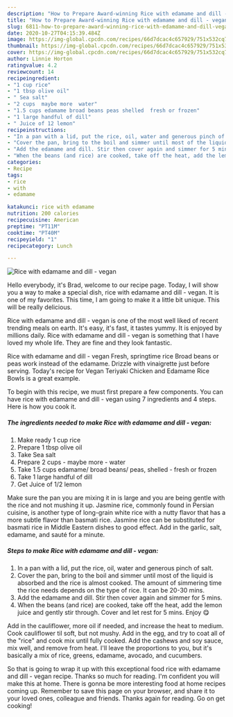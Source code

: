 ```yaml
---
description: "How to Prepare Award-winning Rice with edamame and dill - vegan"
title: "How to Prepare Award-winning Rice with edamame and dill - vegan"
slug: 6811-how-to-prepare-award-winning-rice-with-edamame-and-dill-vegan
date: 2020-10-27T04:15:39.484Z
image: https://img-global.cpcdn.com/recipes/66d7dcac4c657929/751x532cq70/rice-with-edamame-and-dill-vegan-recipe-main-photo.jpg
thumbnail: https://img-global.cpcdn.com/recipes/66d7dcac4c657929/751x532cq70/rice-with-edamame-and-dill-vegan-recipe-main-photo.jpg
cover: https://img-global.cpcdn.com/recipes/66d7dcac4c657929/751x532cq70/rice-with-edamame-and-dill-vegan-recipe-main-photo.jpg
author: Linnie Horton
ratingvalue: 4.2
reviewcount: 14
recipeingredient:
- "1 cup rice"
- "1 tbsp olive oil"
- " Sea salt"
- "2 cups  maybe more  water"
- "1.5 cups edamame broad beans peas shelled  fresh or frozen"
- "1 large handful of dill"
- " Juice of 12 lemon"
recipeinstructions:
- "In a pan with a lid, put the rice, oil, water and generous pinch of salt."
- "Cover the pan, bring to the boil and simmer until most of the liquid is absorbed and the rice is almost cooked. The amount of simmering time the rice needs depends on the type of rice. It can be 20-30 mins."
- "Add the edamame and dill. Stir then cover again and simmer for 5 mins."
- "When the beans (and rice) are cooked, take off the heat, add the lemon juice and gently stir through. Cover and let rest for 5 mins. Enjoy 😋"
categories:
- Recipe
tags:
- rice
- with
- edamame

katakunci: rice with edamame 
nutrition: 200 calories
recipecuisine: American
preptime: "PT11M"
cooktime: "PT40M"
recipeyield: "1"
recipecategory: Lunch

---
```



![Rice with edamame and dill - vegan](https://img-global.cpcdn.com/recipes/66d7dcac4c657929/751x532cq70/rice-with-edamame-and-dill-vegan-recipe-main-photo.jpg)

Hello everybody, it's Brad, welcome to our recipe page. Today, I will show you a way to make a special dish, rice with edamame and dill - vegan. It is one of my favorites. This time, I am going to make it a little bit unique. This will be really delicious.

Rice with edamame and dill - vegan is one of the most well liked of recent trending meals on earth. It's easy, it's fast, it tastes yummy. It is enjoyed by millions daily. Rice with edamame and dill - vegan is something that I have loved my whole life. They are fine and they look fantastic.

Rice with edamame and dill - vegan Fresh, springtime rice Broad beans or peas work instead of the edamame. Drizzle with vinaigrette just before serving. Today&#39;s recipe for Vegan Teriyaki Chicken and Edamame Rice Bowls is a great example.


To begin with this recipe, we must first prepare a few components. You can have rice with edamame and dill - vegan using 7 ingredients and 4 steps. Here is how you cook it.

<!--inarticleads1-->

##### The ingredients needed to make Rice with edamame and dill - vegan:

1. Make ready 1 cup rice
1. Prepare 1 tbsp olive oil
1. Take  Sea salt
1. Prepare 2 cups - maybe more - water
1. Take 1.5 cups edamame/ broad beans/ peas, shelled - fresh or frozen
1. Take 1 large handful of dill
1. Get  Juice of 1/2 lemon


Make sure the pan you are mixing it in is large and you are being gentle with the rice and not mushing it up. Jasmine rice, commonly found in Persian cuisine, is another type of long-grain white rice with a nutty flavor that has a more subtle flavor than basmati rice. Jasmine rice can be substituted for basmati rice in Middle Eastern dishes to good effect. Add in the garlic, salt, edamame, and sauté for a minute. 

<!--inarticleads2-->

##### Steps to make Rice with edamame and dill - vegan:

1. In a pan with a lid, put the rice, oil, water and generous pinch of salt.
1. Cover the pan, bring to the boil and simmer until most of the liquid is absorbed and the rice is almost cooked. The amount of simmering time the rice needs depends on the type of rice. It can be 20-30 mins.
1. Add the edamame and dill. Stir then cover again and simmer for 5 mins.
1. When the beans (and rice) are cooked, take off the heat, add the lemon juice and gently stir through. Cover and let rest for 5 mins. Enjoy 😋


Add in the cauliflower, more oil if needed, and increase the heat to medium. Cook cauliflower til soft, but not mushy. Add in the egg, and try to coat all of the &#34;rice&#34; and cook mix until fully cooked. Add the cashews and soy sauce, mix well, and remove from heat. I&#39;ll leave the proportions to you, but it&#39;s basically a mix of rice, greens, edamame, avocado, and cucumbers. 

So that is going to wrap it up with this exceptional food rice with edamame and dill - vegan recipe. Thanks so much for reading. I'm confident you will make this at home. There is gonna be more interesting food at home recipes coming up. Remember to save this page on your browser, and share it to your loved ones, colleague and friends. Thanks again for reading. Go on get cooking!

